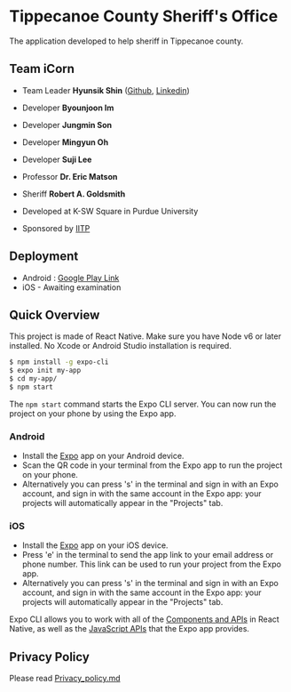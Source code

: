 # Tippecanoe County Sheriff's Office

The application developed to help sheriff in Tippecanoe county.

## Team iCorn

- Team Leader <b>Hyunsik Shin</b> ([Github](https://github.com/hyunsikshin), [Linkedin](https://www.linkedin.com/in/%ED%98%84%EC%8B%9D-%EC%8B%A0-84619379/))
- Developer <b>Byounjoon Im</b>
- Developer <b>Jungmin Son</b>
- Developer <b>Mingyun Oh</b>
- Developer <b>Suji Lee</b>

- Professor <b>Dr. Eric Matson</b>
- Sheriff <b>Robert A. Goldsmith</b>

- Developed at K-SW Square in Purdue University
- Sponsored by [IITP](https://www.iitp.kr/main.it)

## Deployment

* Android : [Google Play Link](https://play.google.com/store/apps/details?id=com.tippsranger.tippecanoe_county_sheriff_app) 
* iOS - Awaiting examination

## Quick Overview

This project is made of React Native.
Make sure you have Node v6 or later installed. No Xcode or Android Studio installation is required.

```sh
$ npm install -g expo-cli
$ expo init my-app
$ cd my-app/
$ npm start
```

The `npm start` command starts the Expo CLI server. You can now run the project on your phone by using the Expo app.

### Android

- Install the [Expo](https://expo.io) app on your Android device.
- Scan the QR code in your terminal from the Expo app to run the project on your phone.
- Alternatively you can press 's' in the terminal and sign in with an Expo account, and sign in with the same account in the Expo app: your projects will automatically appear in the "Projects" tab.

### iOS

- Install the [Expo](https://expo.io) app on your iOS device.
- Press 'e' in the terminal to send the app link to your email address or phone number. This link can be used to run your project from the Expo app.
- Alternatively you can press 's' in the terminal and sign in with an Expo account, and sign in with the same account in the Expo app: your projects will automatically appear in the "Projects" tab.

Expo CLI allows you to work with all of the [Components and APIs](https://facebook.github.io/react-native/docs/getting-started.html) in React Native, as well as the [JavaScript APIs](https://docs.expo.io/versions/latest/sdk/index.html) that the Expo app provides.


## Privacy Policy

Please read [Privacy_policy.md](https://github.com/hyunsikshin/Tippecanoe-County-Sheriff-Office/blob/master/privacy_policy.md) 
